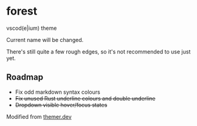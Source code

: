 # forest

vscod(e|ium) theme

Current name will be changed.

There's still quite a few rough edges, so it's not recommended to use just yet.

## Roadmap

+ Fix odd markdown syntax colours
+ ~~Fix unused Rust underline colours and double underline~~
+ ~~Dropdown visible hover/focus states~~

Modified from [themer.dev](https://themer.dev/?colors.dark.shade0=%23232429&colors.dark.shade7=%23b9bec5&colors.dark.accent0=crimson&colors.dark.accent1=%235e81f0&colors.dark.accent2=%23d19a66&colors.dark.accent3=%2316c581&colors.dark.accent4=%2300cccc&colors.dark.accent5=%235e81f0&colors.dark.accent6=%2361afef&colors.dark.accent7=%23c678dd)
